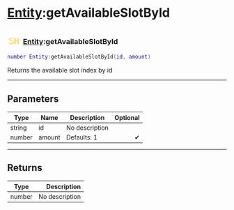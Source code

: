 # [Entity](../entity/README.md):getAvailableSlotById

### <img src="../../.gitbook/assets/shared.png" width="32" height="32" /> [Entity](../entity/README.md):getAvailableSlotById

```lua
number Entity:getAvailableSlotById(id, amount)
```

Returns the available slot index by id<br>

-----------------
## Parameters

| Type   | Name | Description | Optional |
| ------ | ---- | ----------- | -------: |
| string | id | No description |   |
| number | amount | Defaults: 1 | ✔ |

-----------------
## Returns

| Type   | Description |
| ------ | ----------: |
| number | No description |
